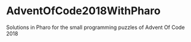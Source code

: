 # AdventOfCode2018WithPharo
Solutions in Pharo for the small programming puzzles of Advent Of Code 2018
